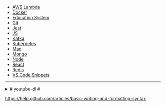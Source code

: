 - [AWS Lambda](/examples/aws-lambda.md)
- [Docker](/examples/docker.md)
- [Education System](/examples/education-system.md)
- [Git](/examples/git.md)
- [Jest](/examples/jest.md)
- [JS](/examples/js.md)
- [Kafka](/examples/kafka.md)
- [Kubernetes](/examples/kubernetes.md)
- [Mac](/examples/mac.md)
- [Mongo](/examples/mongo.md)
- [Node](/examples/node.md)
- [React](/examples/react.md)
- [Redis](/examples/redis.md)
- [VS Code Snippets](/examples/custom.code-snippets.json)

---

<details><summary># youtube-dl #</summary>

youtube-dl --config-location .  
youtube-dl -o '~/Downloads/%(title)s.%(ext)s' --prefer-ffmpeg https://m.twitch.tv/videos/327690336

```
# youtube-dl.conf
-u mikecostea@gmail.com
-p Mikecostea1
-i
-c
--no-warnings
--console-title
--batch-file='batch-file.txt'
-o '%(playlist_title)s/%(playlist_index)s-%(title)s.%(ext)s'
-f 'best[tbr<=1000]/worst[[height>=720]]/best[[height<720]]'

# batch-file.txt
https://learning.oreilly.com/videos/distributed-systems-in/9781491924914
https://www.oreilly.com/videos/distributed-systems-in/9781491924914
```

Udeler: https://github.com/FaisalUmair/udemy-downloader-gui

</details>
  
https://help.github.com/articles/basic-writing-and-formatting-syntax
